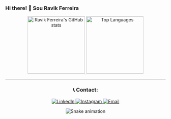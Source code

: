 ### Hi there! 👋 Sou Ravik Ferreira
  
<div align="center">
  <a href="https://github.com/RavikFerreira">
    <img height="180em" src="https://github-readme-stats.vercel.app/api?username=RavikFerreira&show_icons=true&theme=dark&title_color=f5e507&text_color=ffffff&bg_color=0d0d0d" alt="Ravik Ferreira's GitHub stats"/> 
    <img height="180em" src="https://github-readme-stats.vercel.app/api/top-langs?username=RavikFerreira&show_icons=true&theme=dark&title_color=f2e507&text_color=fafafa&bg_color=0d0d0d&hide_border=true&locale=en&layout=compact" alt="Top Languages"/>
  </a>
</div>

---

<h3 align="center">📞 Contact:</h3>
<p align="center">
  <a href="https://www.linkedin.com/in/ravik-ferreira-623009212/" target="_blank">
    <img align="center" src="https://img.shields.io/badge/LinkedIn-0077B5?style=for-the-badge&logo=linkedin&logoColor=white" alt="LinkedIn"/>
  </a>
  <a href="https://instagram.com/ravik_fr" target="_blank">
    <img align="center" src="https://img.shields.io/badge/-Instagram-%23E4405F?style=for-the-badge&logo=instagram&logoColor=white" alt="Instagram"/>
  </a>
  <a href="mailto:ravikferreira.developer@gmail.com">
    <img align="center" src="https://img.shields.io/badge/-Gmail-%23333?style=for-the-badge&logo=gmail&logoColor=white" alt="Email"/>
  </a>
</p>

<div align="center">
  <img src="https://github.com/RavikFerreira/RavikFerreira/blob/output/github-contribution-grid-snake.sgv" alt="Snake animation"/>
</div>


